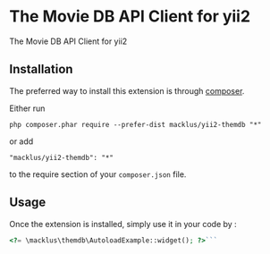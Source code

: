 The Movie DB API Client for yii2
================================
The Movie DB API Client for yii2

Installation
------------

The preferred way to install this extension is through [composer](http://getcomposer.org/download/).

Either run

```
php composer.phar require --prefer-dist macklus/yii2-themdb "*"
```

or add

```
"macklus/yii2-themdb": "*"
```

to the require section of your `composer.json` file.


Usage
-----

Once the extension is installed, simply use it in your code by  :

```php
<?= \macklus\themdb\AutoloadExample::widget(); ?>```